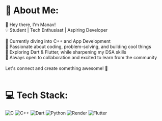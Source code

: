 # 💫 About Me:
👋 Hey there, I'm Manav!<br>💡 Student | Tech Enthusiast | Aspiring Developer<br><br>🔹 Currently diving into C++ and App Development<br>🔹 Passionate about coding, problem-solving, and building cool things<br>🔹 Exploring Dart & Flutter, while sharpening my DSA skills<br>🔹 Always open to collaboration and excited to learn from the community<br><br>Let's connect and create something awesome! 🚀<br><br>


# 💻 Tech Stack:
![C](https://img.shields.io/badge/c-%2300599C.svg?style=flat&logo=c&logoColor=white) ![C++](https://img.shields.io/badge/c++-%2300599C.svg?style=flat&logo=c%2B%2B&logoColor=white) ![Dart](https://img.shields.io/badge/dart-%230175C2.svg?style=flat&logo=dart&logoColor=white) ![Python](https://img.shields.io/badge/python-3670A0?style=flat&logo=python&logoColor=ffdd54) ![Render](https://img.shields.io/badge/Render-%46E3B7.svg?style=flat&logo=render&logoColor=white) ![Flutter](https://img.shields.io/badge/Flutter-%2302569B.svg?style=flat&logo=Flutter&logoColor=white)

<!-- Proudly created with GPRM ( https://gprm.itsvg.in ) -->